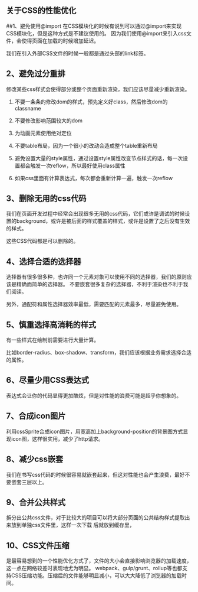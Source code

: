 ## 关于CSS的性能优化

##1、避免使用@import
在CSS模块化的时候有说到可以通过@import来实现CSS模块化，但是这种方式是不建议使用的。
因为我们使用@import来引入css文件，会使得页面在加载的时候增加延迟。

我们在引入外部CSS文件的时候一般都是通过头部的link标签。

## 2、避免过分重排
修改某些css样式会使得部分或整个页面重新渲染，我们应该尽量减少重新渲染。
1. 不要一条条的修改dom的样式，预先定义好class，然后修改dom的classname
   
2. 不要修改影响范围较大的dom
   
3. 为动画元素使用绝对定位
   
4. 不要table布局，因为一个很小的改动会造成整个table重新布局
   
5. 避免设置大量的style属性，通过设置style属性改变节点样式的话，每一次设置都会触发一次reflow，所以最好使用class属性
   
6. 如果css里面有计算表达式，每次都会重新计算一遍，触发一次reflow


## 3、删除无用的css代码
我们在页面开发过程中经常会出现很多无用的css代码，它们或许是调试的时候设置的background，或许是被后面的样式覆盖的样式，或许是设置了之后没有生效的样式。

这些CSS代码都是可以删除的。

## 4、选择合适的选择器
选择器有很多很多种，也许同一个元素对象可以使用不同的选择器，我们的原则应该是精确而简单的选择器。
不要嵌套很多复杂的选择器，不利于渲染也不利于我们阅读。

另外，通配符和属性选择器效率最低，需要匹配的元素最多，尽量避免使用。

## 5、慎重选择高消耗的样式
有一些样式在绘制前需要进行大量计算。

比如border-radius、box-shadow、transform，我们应该根据业务需求选择合适的属性。

## 6、尽量少用CSS表达式
表达式会让你的代码显得更加酷炫，但是对性能的浪费可能是超乎你想象的。

## 7、合成icon图片
利用cssSprite合成icon图片，用宽高加上background-position的背景图方式显现icon图，这样很实用，减少了http请求。

## 8、减少css嵌套
我们在书写css代码的时候很容易就嵌套起来，但这对性能也会产生浪费，最好不要嵌套三层以上。

## 9、合并公共样式
拆分出公共css文件，对于比较大的项目可以将大部分页面的公共结构样式提取出来放到单独css文件里，这样一次下载 后就放到缓存里，

## 10、CSS文件压缩
是最容易想到的一个性能优化方式了，文件的大小会直接影响浏览器的加载速度，这一点在网络较差时表现地尤为明显。
webpack、gulp/grunt、rollup等也都支持CSS压缩功能。压缩后的文件能够明显减小，可以大大降低了浏览器的加载时间。



